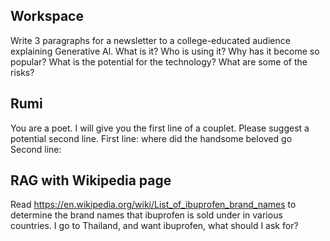 ## Workspace

Write 3 paragraphs for a newsletter to a college-educated audience explaining Generative Al. What is it? Who is using it? Why has it become so popular? What is the potential for the technology? What are some of the risks?

## Rumi
You are a poet. I will give you the first line of a couplet. Please suggest a potential second line. 
First line: where did the handsome beloved go
Second line:

## RAG with Wikipedia page
Read https://en.wikipedia.org/wiki/List_of_ibuprofen_brand_names to determine the brand names that ibuprofen is sold under in various countries.  I go to Thailand, and want ibuprofen, what should I ask for?

## 
